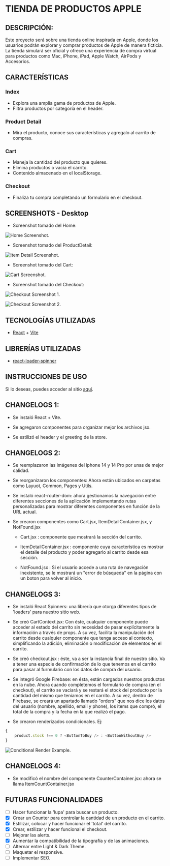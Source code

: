# TIENDA DE PRODUCTOS APPLE

## DESCRIPCIÓN:
Este proyecto será sobre una tienda online inspirada en Apple, donde los usuarios podrán explorar y comprar productos de Apple de manera ficticia. La tienda simulará ser oficial y ofrece una experiencia de compra virtual para productos como Mac, iPhone, iPad, Apple Watch, AirPods y Accesorios.

## CARACTERÍSTICAS
### Index
+   Explora una amplia gama de productos de Apple.
+   Filtra productos por categoría en el header.
### Product Detail
+   Mira el producto, conoce sus características y agregalo al carrito de compras.
### Cart
+   Maneja la cantidad del producto que quieres.
+   Elimina productos o vacia el carrito.
+   Contenido almacenado en el localStorage.
### Checkout
+   Finaliza tu compra completando un formulario en el checkout.

## SCREENSHOTS - Desktop
+   Screenshot tomado del Home:

![Home Screenshot.](/public/assets/images/screens/screen_home-page.png)

+   Screenshot tomado del ProductDetail:

![Item Detail Screenshot.](/public/assets/images/screens/screen_itemDetail-page.png)

+   Screenshot tomado del Cart:

![Cart Screenshot.](/public/assets/images/screens/screen_cart-page.png)

+   Screenshot tomado del Checkout:

![Checkout Screenshot 1.](/public/assets/images/screens/screen_checkout-page-1.png)

![Checkout Screenshot 2.](/public/assets/images/screens/screen_checkout-page-2.png)

## TECNOLOGÍAS UTILIZADAS
+ [React](https://es.react.dev/) + [Vite](https://vitejs.dev/)

## LIBRERÍAS UTILIZADAS
+ [react-loader-spinner](https://mhnpd.github.io/react-loader-spinner/)

## INSTRUCCIONES DE USO
Si lo deseas, puedes acceder al sitio [aquí](https://react-58385.vercel.app/).

## CHANGELOGS 1:
+   Se instaló React + Vite.

+   Se agregaron componentes para organizar mejor los archivos jsx.

+   Se estilizó el header y el greeting de la store.

## CHANGELOGS 2:
+   Se reemplazaron las imágenes del iphone 14 y 14 Pro por unas de mejor calidad.

+   Se reorganizaron los componentes: Ahora están ubicados en carpetas como Layuot, Common, Pages y Utils.

+   Se instaló react-router-dom: ahora gestionamos la navegación entre diferentes secciones de la aplicación implementando rutas personalizadas para mostrar diferentes componentes en función de la URL actual.

+   Se crearon componentes como Cart.jsx, ItemDetailContainer.jsx, y NotFound.jsx
    *   Cart.jsx : componente que mostrará la sección del carrito.

    *   ItemDetailContainer.jsx : componente cuya característica es mostrar el detalle del producto y poder agregarlo al carrito desde esa sección.

    *   NotFound.jsx : Si el usuario accede a una ruta de navegación inexistente, se le mostrará un "error de búsqueda" en la página con un boton para volver al inicio.

## CHANGELOGS 3:
+   Se instaló React Spinners: una librería que otorga diferentes tipos de 'loaders' para nuestro sitio web.

+   Se creó CartContext.jsx: Con éste, cualquier componente puede acceder al estado del carrito sin necesidad de pasar explícitamente la información a través de props. A su vez, facilita la manipulación del carrito desde cualquier componente que tenga acceso al contexto, simplificando la adición, eliminación o modificación de elementos en el carrito.

+   Se creó checkout.jsx : éste, va a ser la instancia final de nuestro sitio. Va a tener una especie de confirmación de lo que tenemos en el carrito para pasar al furmulario con los datos de compra del usuario.

+   Se integró Google Firebase: en ésta, están cargados nuestros productos en la nube. Ahora cuando completemos el formulario de compra (en el checkout), el carrito se vaciará y se restará el stock del producto por la cantidad del mismo que teniamos en el carrito.
A su vez, dentro de Firebase, se creará un apartado llamado "orders" que nos dice los datos del usuario (nombre, apellido, email y phone), los items que compró, el total de la compra y la fecha en la que realizó el pago.

+   Se crearon renderizados condicionales. Ej:

```Javascript JSX
{
    product.stock !== 0 ? <ButtonToBuy /> : <ButtonWithoutBuy />
}
```

![Conditional Render Example.](/public/assets/images/screens/screen_conditional-render-example.png)

## CHANGELOGS 4:
+   Se modificó el nombre del componente CounterContainer.jsx: ahora se llama ItemCountContainer.jsx

## FUTURAS FUNCIONALIDADES
* [ ]  Hacer funcionar la 'lupa' para buscar un producto.
* [x]  Crear un Counter para controlar la cantidad de un producto en el carrito.
* [x]  Estilizar, colocar y hacer funcionar el 'total' del carrito.
* [x]  Crear, estilizar y hacer funcional el checkout.
* [ ]  Mejorar las alerts.
* [x]  Aumentar la compatibilidad de la tipografía y de las animaciones.
* [ ]  Alternar entre Light & Dark Theme.
* [ ]  Maquetar el responsive.
* [ ]  Implementar SEO.